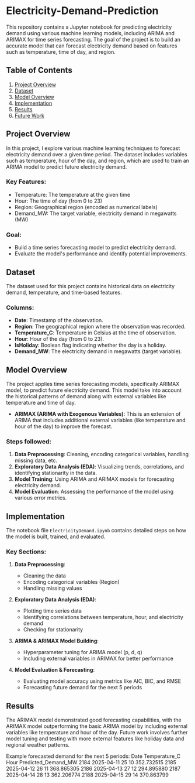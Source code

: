 # Electricity-Demand-Prediction

This repository contains a Jupyter notebook for predicting electricity demand using various machine learning models, including ARIMA and ARIMAX for time series forecasting. The goal of the project is to build an accurate model that can forecast electricity demand based on features such as temperature, time of day, and region.

## Table of Contents
1. [Project Overview](#project-overview)
2. [Dataset](#dataset)
3. [Model Overview](#model-overview)
4. [Implementation](#implementation)
5. [Results](#results)
6. [Future Work](#future-work)


## Project Overview
In this project, I explore various machine learning techniques to forecast electricity demand over a given time period. The dataset includes variables such as temperature, hour of the day, and region, which are used to train an ARIMA model to predict future electricity demand.

### Key Features:
- Temperature: The temperature at the given time
- Hour: The time of day (from 0 to 23)
- Region: Geographical region (encoded as numerical labels)
- Demand_MW: The target variable, electricity demand in megawatts (MW)

### Goal:
- Build a time series forecasting model to predict electricity demand.
- Evaluate the model's performance and identify potential improvements.

## Dataset
The dataset used for this project contains historical data on electricity demand, temperature, and time-based features. 

### Columns:
- **Date**: Timestamp of the observation.
- **Region**: The geographical region where the observation was recorded.
- **Temperature_C**: Temperature in Celsius at the time of observation.
- **Hour**: Hour of the day (from 0 to 23).
- **IsHoliday**: Boolean flag indicating whether the day is a holiday.
- **Demand_MW**: The electricity demand in megawatts (target variable).

## Model Overview
The project applies time series forecasting models, specifically ARIMAX model, to predict future electricity demand. This model take into account the historical patterns of demand along with external variables like temperature and time of day.

- **ARIMAX (ARIMA with Exogenous Variables)**: This is an extension of ARIMA that includes additional external variables (like temperature and hour of the day) to improve the forecast.

### Steps followed:
1. **Data Preprocessing**: Cleaning, encoding categorical variables, handling missing data, etc.
2. **Exploratory Data Analysis (EDA)**: Visualizing trends, correlations, and identifying stationarity in the data.
3. **Model Training**: Using ARIMA and ARIMAX models for forecasting electricity demand.
4. **Model Evaluation**: Assessing the performance of the model using various error metrics.

## Implementation
The notebook file `ElectricityDemand.ipynb` contains detailed steps on how the model is built, trained, and evaluated.

### Key Sections:
1. **Data Preprocessing**: 
   - Cleaning the data
   - Encoding categorical variables (Region)
   - Handling missing values

2. **Exploratory Data Analysis (EDA)**:
   - Plotting time series data
   - Identifying correlations between temperature, hour, and electricity demand
   - Checking for stationarity

3. **ARIMA & ARIMAX Model Building**:
   - Hyperparameter tuning for ARIMA model (p, d, q)
   - Including external variables in ARIMAX for better performance

4. **Model Evaluation & Forecasting**:
   - Evaluating model accuracy using metrics like AIC, BIC, and RMSE
   - Forecasting future demand for the next 5 periods

## Results
The ARIMAX model demonstrated good forecasting capabilities, with the ARIMAX model outperforming the basic ARIMA model by including external variables like temperature and hour of the day. Future work involves further model tuning and testing with more external features like holiday data and regional weather patterns.

Example forecasted demand for the next 5 periods:
Date  Temperature_C  Hour  Predicted_Demand_MW
2184 2025-04-11             25    10           352.732515
2185 2025-04-12             26    11           368.865305
2186 2025-04-13             27    12           294.895880
2187 2025-04-14             28    13           362.206774
2188 2025-04-15             29    14           370.863799
